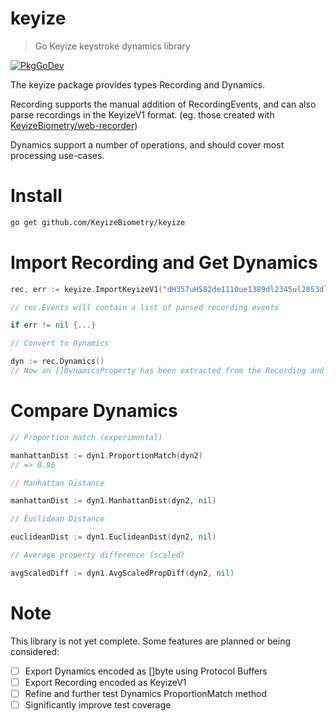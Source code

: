 # keyize
> Go Keyize keystroke dynamics library

[![PkgGoDev](https://pkg.go.dev/badge/github.com/KeyizeBiometry/keyize)](https://pkg.go.dev/github.com/KeyizeBiometry/keyize)

The keyize package provides types Recording and Dynamics.

Recording supports the manual addition of RecordingEvents, and can also parse recordings in the KeyizeV1 format. (eg. those created with [KeyizeBiometry/web-recorder](https://github.com/KeyizeBiometry/web-recorder))

Dynamics support a number of operations, and should cover most processing use-cases.

# Install

```sh
go get github.com/KeyizeBiometry/keyize
```

# Import Recording and Get Dynamics

```go
rec, err := keyize.ImportKeyizeV1("dH357uH582de1110ue1389dl2345ul2853dl3604ul4299do4458uo4729d 5583u 5815dw5942uw6196do6770uo7254dr7507ur7907dl8904ul9411dd10384ud10637")

// rec.Events will contain a list of parsed recording events

if err != nil {...}

// Convert to Dynamics

dyn := rec.Dynamics()
// Now an []DynamicsProperty has been extracted from the Recording and a Dynamics has been created
```

# Compare Dynamics

```go
// Proportion match (experimental)

manhattanDist := dyn1.ProportionMatch(dyn2)
// => 0.96

// Manhattan Distance

manhattanDist := dyn1.ManhattanDist(dyn2, nil)

// Euclidean Distance

euclideanDist := dyn1.EuclideanDist(dyn2, nil)

// Average property difference (scaled)

avgScaledDiff := dyn1.AvgScaledPropDiff(dyn2, nil)
```

# Note

This library is not yet complete. Some features are planned or being considered:
- [ ] Export Dynamics encoded as []byte using Protocol Buffers
- [ ] Export Recording encoded as KeyizeV1
- [ ] Refine and further test Dynamics ProportionMatch method
- [ ] Significantly improve test coverage
